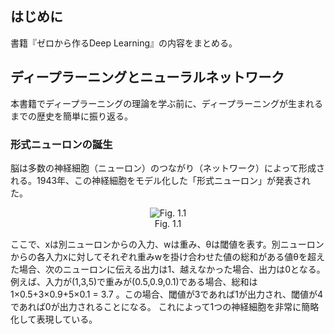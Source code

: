 ## はじめに

書籍『ゼロから作るDeep Learning』の内容をまとめる。

## ディープラーニングとニューラルネットワーク

本書籍でディープラーニングの理論を学ぶ前に、ディープラーニングが生まれるまでの歴史を簡単に振り返る。

### 形式ニューロンの誕生
脳は多数の神経細胞（ニューロン）のつながり（ネットワーク）によって形成される。1943年、この神経細胞をモデル化した「形式ニューロン」が発表された。

<div align="center">
<img src="https://user-images.githubusercontent.com/28583094/48361078-0a079080-e6e4-11e8-9c2a-5dad0a2a831b.png" alt="Fig. 1.1"></br>
Fig. 1.1

</div>
  
ここで、xは別ニューロンからの入力、wは重み、θは閾値を表す。別ニューロンからの各入力xに対してそれぞれ重みwを掛け合わせた値の総和がある値θを超えた場合、次のニューロンに伝える出力は1、越えなかった場合、出力は0となる。例えば、入力が(1,3,5)で重みが(0.5,0.9,0.1)である場合、総和は1×0.5+3×0.9+5×0.1 = 3.7 。この場合、閾値が3であれば1が出力され、閾値が4であれば0が出力されることになる。 これによって1つの神経細胞を非常に簡略化して表現している。



